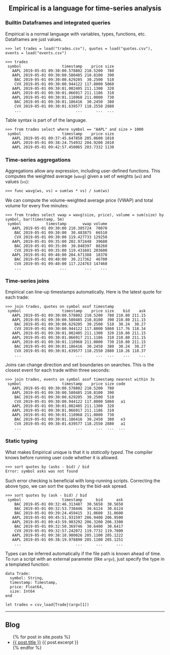 <center>
<h2>Empirical is a language for time-series analysis</h2>
</center>


### Builtin Dataframes and integrated queries

Empirical is a normal language with variables, types, functions, etc. Dataframes are just values.

```
>>> let trades = load("trades.csv"), quotes = load("quotes.csv"), events = load("events.csv")

>>> trades
 symbol                  timestamp    price size
   AAPL 2019-05-01 09:30:00.578802 210.5200  780
   AAPL 2019-05-01 09:30:00.580485 210.8100  390
    BAC 2019-05-01 09:30:00.629205  30.2500  510
    CVX 2019-05-01 09:30:00.944122 117.8000 5860
   AAPL 2019-05-01 09:30:01.002405 211.1300  320
   AAPL 2019-05-01 09:30:01.066917 211.1186  310
   AAPL 2019-05-01 09:30:01.118968 211.0000  730
    BAC 2019-05-01 09:30:01.186416  30.2450  380
    CVX 2019-05-01 09:30:01.639577 118.2550 2880
    ...                        ...      ...  ...
```

Table syntax is part of of the language.

```
>>> from trades select where symbol == "AAPL" and size > 1000
 symbol                  timestamp    price size
   AAPL 2019-05-01 09:37:45.647850 205.0600 1010
   AAPL 2019-05-01 09:38:24.754932 204.9200 2010
   AAPL 2019-05-01 09:42:57.450065 203.7332 1130
```

### Time-series aggregations

Aggregations allow any expression, including user-defined functions. This computes the weighted average (`wavg`) given a set of weights (`ws`) and values (`vs`):

```
>>> func wavg(ws, vs) = sum(ws * vs) / sum(ws)
```

We can compute the volume-weighted average price (VWAP) and total volume for every five minutes:

```
>>> from trades select vwap = wavg(size, price), volume = sum(size) by symbol, bar(timestamp, 5m)
 symbol           timestamp       vwap volume
   AAPL 2019-05-01 09:30:00 210.305724  70070
    BAC 2019-05-01 09:30:00  30.483875  66510
    CVX 2019-05-01 09:30:00 119.427733 129250
   AAPL 2019-05-01 09:35:00 202.972440  39680
    BAC 2019-05-01 09:35:00  30.848397  88260
    CVX 2019-05-01 09:35:00 119.431601 203600
   AAPL 2019-05-01 09:40:00 204.671388  18370
    BAC 2019-05-01 09:40:00  30.217362  46700
    CVX 2019-05-01 09:40:00 117.224763 147460
    ...                 ...        ...    ...
```

### Time-series joins

Empirical can line-up timestamps automatically. Here is the latest quote for each trade:

```
>>> join trades, quotes on symbol asof timestamp
 symbol                  timestamp    price size    bid    ask
   AAPL 2019-05-01 09:30:00.578802 210.5200  780 210.80 211.15
   AAPL 2019-05-01 09:30:00.580485 210.8100  390 210.80 211.15
    BAC 2019-05-01 09:30:00.629205  30.2500  510  30.24  30.27
    CVX 2019-05-01 09:30:00.944122 117.8000 5860 117.76 118.34
   AAPL 2019-05-01 09:30:01.002405 211.1300  320 210.80 211.15
   AAPL 2019-05-01 09:30:01.066917 211.1186  310 210.80 211.15
   AAPL 2019-05-01 09:30:01.118968 211.0000  730 210.80 211.15
    BAC 2019-05-01 09:30:01.186416  30.2450  380  30.24  30.27
    CVX 2019-05-01 09:30:01.639577 118.2550 2880 118.26 118.37
    ...                        ...      ...  ...    ...    ...
```

Joins can change direction and set boundaries on searches. This is the closest event for each trade within three seconds:

```
>>> join trades, events on symbol asof timestamp nearest within 3s
 symbol                  timestamp    price size code
   AAPL 2019-05-01 09:30:00.578802 210.5200  780     
   AAPL 2019-05-01 09:30:00.580485 210.8100  390     
    BAC 2019-05-01 09:30:00.629205  30.2500  510     
    CVX 2019-05-01 09:30:00.944122 117.8000 5860   a1
   AAPL 2019-05-01 09:30:01.002405 211.1300  320     
   AAPL 2019-05-01 09:30:01.066917 211.1186  310     
   AAPL 2019-05-01 09:30:01.118968 211.0000  730     
    BAC 2019-05-01 09:30:01.186416  30.2450  380   e3
    CVX 2019-05-01 09:30:01.639577 118.2550 2880   a1
    ...                        ...      ...  ...  ...
```

### Static typing

What makes Empirical unique is that it is *statically typed*. The compiler knows before running user code whether it is allowed.

```
>>> sort quotes by (asks - bid) / bid
Error: symbol asks was not found
```

Such error checking is beneficial with long-running scripts. Correcting the above typo, we can sort the quotes by the bid-ask spread.

```
>>> sort quotes by (ask - bid) / bid
 symbol                  timestamp      bid      ask
    BAC 2019-05-01 09:32:46.313487  30.5650  30.5650
    BAC 2019-05-01 09:32:53.738446  30.6124  30.6124
    BAC 2019-05-01 09:39:24.459415  31.0600  31.0600
   AAPL 2019-05-01 09:45:51.931597 206.9400 206.9500
   AAPL 2019-05-01 09:43:59.903292 206.3200 206.3300
    BAC 2019-05-01 09:32:50.369746  30.6400  30.6417
    CVX 2019-05-01 09:32:57.242072 119.7732 119.7800
   AAPL 2019-05-01 09:38:18.980026 205.1100 205.1222
   AAPL 2019-05-01 09:38:19.978890 205.1100 205.1251
    ...                        ...      ...      ...
```

Types can be inferred automatically if the file path is known ahead of time. To run a script with an external parameter (like `argv`), just specify the type in a templated function:

```
data Trade:
  symbol: String,
  timestamp: Timestamp,
  price: Float64,
  size: Int64
end

let trades = csv_load{Trade}(argv[1])
```

----

## Blog

<ul>
  {% for post in site.posts %}
    <li>
      <a href="{{ post.url }}">{{ post.title }}</a>
      {{ post.excerpt }}
    </li>
  {% endfor %}
</ul>
